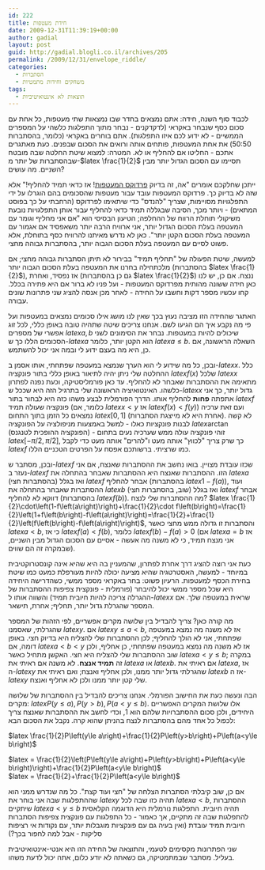 ```yaml
---
id: 222
title: חידת מעטפות
date: 2009-12-31T11:39:19+00:00
author: gadial
layout: post
guid: http://gadial.blogli.co.il/archives/205
permalink: /2009/12/31/envelope_riddle/
categories:
  - הסתברות
  - משחקים וחידות מתמטיות
tags:
  - תוצאות לא אינטואיטיביות
---
```

לכבוד סוף השנה, חידה: אתם נמצאים בחדר שבו נמצאות שתי מעטפות, כל אחת עם סכום כסף שנבחר באקראי (לדקדקנים - נבחר מתוך התפלגות כלשהי על המספרים הממשיים - לא ידוע לכם איזו התפלגות). אתם בוחרים באקראי (כלומר, בהסתברות 50:50) את אחת המעטפות, פותחים אותה ורואים את הסכום שבפנים. כעת מאתגרים אתכם - החליטו אם להחליף או לא. המטרה: למצוא שיטת החלטה שבה מובטח שבהסתברות של יותר מ-$latex \frac{1}{2}$ תסיימו עם הסכום הגדול יותר מבין השניים. מה עושים?

ייתכן שחלקכם אומרים "אה, זה בדיוק [פרדוקס המעטפות](http://www.gadial.net/?p=146)! אז כדאי תמיד להחליף!" אלא שזה לא בדיוק כך. פרדוקס המעטפות עובד עבור מעטפות שהסכומים בהם הוגרלו על ידי התפלגויות מסויימות, שצריך "להנדס" כדי שיתאימו לפרדוקס (הרחבתי על כך בפוסט המתאים) - ויותר מכך, הסיבה שבגללה תמיד כדאי להחליף עבור אותן התפלגויות נובעת משיקולי תוחלת הרווח של ההחלפה; הטיעון הבסיסי הוא "אם אני מחליף וגומר עם המעטפה בעלת הסכום הגדול יותר, אני ארוויח הרבה יותר משאפסיד אם אגמור עם המעטפה בעלת הסכום הקטן יותר". כאן לא נדרש מאיתנו להרוויח כסף בתוחלת, אלא פשוט לסיים עם המעטפה בעלת הסכום הגבוה יותר, בהסתברות גבוהה מחצי.

למעשה, שיטת הפעולה של "תחליף תמיד" בבירור לא תיתן הסתברות גבוהה מחצי; אם מלכתחילה בחרנו את המעטפה בעלת הסכום הגבוה יותר (בהסתברות $latex \frac{1}{2}$), אז נפסיד, ואחרת (גם כן בהסתברות $latex \frac{1}{2}$) ננצח. אם כן, יש לנו כאן חידה ששונה מהותית מפרדוקס המעטפות - ועל פניו לא ברור אם היא פתירה בכלל. קחו עכשיו מספר דקות וחשבו על החידה - לאחר מכן אנסה להציג שני פתרונות שונים עבורה.

האתגר שהחידה הזו מציבה נעוץ בכך שאין לנו מושג אילו סכומים נמצאים במעטפות ועל פי מה נקבע איך הם הגיעו לשם. אנחנו צריכים שיטה שתהיה טובה באופן כללי, לכל זוג אפשרי של מספרים $latex a,b$ שיכולים להיות במעטפות. נבחר את הסימונים לשני הסכומים הללו כך ש-$latex a$ הוא הקטן יותר, כלומר $latex a\le b$. השאלה הראשונה, אם כן, היא מה בעצם ידוע לי ובמה אני יכול להשתמש.

ובכן, כל מה שידוע לי הוא הערך שנמצא במעטפה שפתחתי, אותו אסמן ב-$latex x$. כלל ההחלטה שלי ניתן יהיה לתיאור באופן כללי בתור פונקציה $latex f\left(x\right)$ שלכל $latex x$ מתאימה את ההסתברות שאבחר לא להחליף. עד כאן פורמליסטיקה, וכעת נפנה לפתרון כלשהו. האינטואיציה הראשונה שלי בתרגיל הזה היא שככל ש-$latex x$ גדול יותר, כך אני אתפתה **פחות** להחליף אותו. הדרך הפורמלית לבצע משהו כזה היא לבחור בתור $latex f$ פונקציה שעולה תמיד (כלומר, אם $latex x<y$ אז $latex f\left(x\right)<f\left(y\right)$) ועם זאת ערכיה נמצאים כל הזמן בתוך התחום $latex \left[0,1\right]$ (אחרת היא לא מייצגת הסתברות). לא קשה לבנות פונקציות כאלו - למשל באמצעות מניפולציה על הפונקציה $latex \arctan$ (הפונקציה ההופכית לטנגנס) - זוהי פונקציה עולה ממש שערכיה נעים בתחום $latex \left[-\pi/2,\pi/2\right]$, כך שרק צריך "לכווץ" אותה מעט ו"להרים" אותה מעט כדי לקבל $latex f$ כמו שרציתי. ברשותכם אפסח על הפרטים הטכניים הללו.

ובכן, מסתבר ש-$latex f$ שכזו עובדת מצויין. בואו נחשב את ההסתברות שאנצח, אם אני נעזר ב-$latex f$ הזו. ההסתברות שאנצח היא ההסתברות שאבחר בהתחלה את $latex a$ (בהסתברות חצי) ואז בגלל $latex f$ אבחר להחליף (בהסתברות $latex 1-f\left(a\right)$), ועוד ההסתברות שאבחר בהתחלה את $latex b$ (שוב, בהסתברות חצי) ואז בגלל $latex f$ אבחר דווקא לא להחליף (בהסתברות $latex f\left(b\right)$). מה ההסתברות שלי לנצח? $latex \frac{1}{2}\cdot\left(1-f\left(a\right)\right)+\frac{1}{2}\cdot f\left(b\right)=\frac{1}{2}\left(1+f\left(b\right)-f\left(a\right)\right)=\frac{1}{2}+\frac{1}{2}\left(f\left(b\right)-f\left(a\right)\right)$, והסתברות זו גדולה ממש מחצי כאשר $latex a<b$, כי אז $latex f\left(a\right)<f\left(b\right)$, כלומר $latex f\left(b\right)-f\left(a\right)>0$ (אם $latex a=b$ אז אני מנצח תמיד, כי לא משנה מה אעשה - אסיים עם הסכום הגדול מבין השניים, שבמקרה זה הם שווים).

כעת אני רוצה להציג דרך אחרת לפתרון, שהמעניין בה היא שהיא אינה קונסטרוקטיבית במיוחד - למעשה, האסטרטגיה שהיא מציעה יכולה להיות מעורפלת כמעט כמו שיטת בחירת הכסף למעטפות. הרעיון פשוט: בחר באקראי מספר ממשי, כשהדרישה היחידה היא שכל מספר ממשי יכול להיבחר (פורמלית - פונקצית צפיפות ההסתברות של ההגרלה צריכה להיות חיובית תמיד) והשווה אותו ל-$latex x$ שראית במעטפה שלך. אם המספר שהגרלת גדול יותר, תחליף; אחרת, תישאר.

מה קורה כאן? צריך להבדיל בין שלושה מקרים אפשריים, לפי הזהות של המספר שהגרלתי, שאסמנו $latex y$. אם $latex y\le a<b$, אז לא משנה מה נמצא במעטפה שפתחתי, אני לא הולך להחליף; לכן ההסתברות שלי להצליח היא בדיוק חצי. באופן דומה, אם $latex a<b<y$ אז לא משנה מה נמצא במעטפה שפתחתי, כן אחליף, ולכן שוב ההסתברות שלי להצליח היא חצי. האקשן מתחיל כאשר $latex a<y\le b$; במקרה זה **תמיד אנצח**. לא משנה אם ראיתי את $latex a$ או $latex b$. אם ראיתי את $latex a$, אז ה-$latex y$ שהגרלתי גדול יותר ממנו, ולכן אחליף ואנצח; ואם ראיתי את $latex b$ אז ה-$latex y$ שלי קטן יותר ממנו ולכן לא אחליף ואנצח.

הבה ונעשה כעת את החישוב הפורמלי. אנחנו צריכים להבדיל בין ההסתברות של שלושה מקרים: $latex P\left(y\le a\right),P\left(y>b\right),P\left(a<y\le b\right)$. אלו שלושת המקרים האפשריים היחידים, ולכן סכום ההסתברויות שלהם הוא 1, וכדי לחשב את ההסתברות שאנצח צריך לכפול כל אחד מהם בהסתברות לנצח בהניתן שהוא קרה. נקבל את הסכום הבא:

$latex \frac{1}{2}P\left(y\le a\right)+\frac{1}{2}P\left(y>b\right)+P\left(a<y\le b\right)$

$latex = \frac{1}{2}\left(P\left(y\le a\right)+P\left(y>b\right)+P\left(a<y\le b\right)\right)+\frac{1}{2}P\left(a<y\le b\right)$  
$latex = \frac{1}{2}+\frac{1}{2}P\left(a<y\le b\right)$

אם כן, שוב קיבלתי הסתברות הצלחה של "חצי ועוד קצת". כל מה שנדרש ממני הוא שההתפלגות שבה אני בוחר את $latex y$ תהיה כזו שבה לכל $latex a<b$, ההסתברות שיתקיים $latex a<y\le b$ תהיה חיובית. התפלגות נורמלית היא הדוגמה הקלאסית להתפלגות שבה זה מתקיים, אך כאמור - כל התפלגות עם פונקצית צפיפות הסתברות חיובית תמיד עובדת (ואין בעיה גם עם פונקציות מוגבלות יותר, עם נקודות אי רציפות סליקות - אבל למה לחפור בכך?)

שני הפתרונות מקסימים לטעמי, והתוצאה של החידה הזו היא אנטי-אינטואיטיבית בעליל. מסתבר שבמתמטיקה, גם כשאתה לא יודע כלום, אתה יכול לדעת משהו.